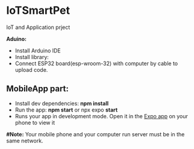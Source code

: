 # IoTSmartPet
IoT and Application prject


**Aduino:**
- Install Arduino IDE
- Install library:
- Connect ESP32 board(esp-wroom-32) with computer by cable to upload code.


**MobileApp part:**
-
- Install dev dependencies: **npm install**
- Run the app: **npm start** or npx expo **start**
- Runs your app in development mode. Open it in the [Expo app](https://expo.io) on your phone to view it

  
**#Note:** Your mobile phone and your computer run server must be in the same network.

